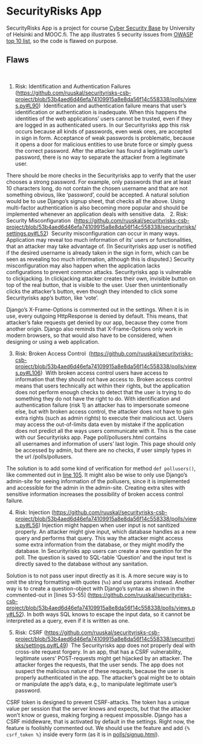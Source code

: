 # SecurityRisks App

SecurityRisks App is a project for course [Cyber Security Base](https://cybersecuritybase.mooc.fi/) by University of Helsinki and MOOC.fi. The app illustrates 5 security issues from [OWASP top 10 list](https://owasp.org/www-project-top-ten/), so the code is flawed on purpose. 

## Flaws
 
1. Risk: Identification and Authentication Failures 
(https://github.com/ruuskal/securityrisks-csb-project/blob/53b4aed6d46efa74109915a8e8da56f14c558338/polls/views.py#L90) 
Identification and authentication failure means that user’s identification or authentication is inadequate. When this happens the identities of the web applications’ users cannot be trusted, even if they are logged in as authenticated users. In our Securityrisks app this risk occurs because all kinds of passwords, even weak ones, are accepted in sign in form. Acceptance of weak passwords is problematic, because it opens a door for malicious entities to use brute force or simply guess the correct password. After the attacker has found a legitimate user’s password, there is no way to separate the attacker from a legitimate user.  

There should be more checks in the Securityrisks app to verify that the user chooses a strong password. For example, only passwords that are at least 10 characters long, do not contain the chosen username and that are not something obvious, like ‘password’, could be accepted. A natural solution would be to use Django’s signup sheet, that checks all the above. Using multi-factor authentication is also becoming more popular and should be implemented whenever an application deals with sensitive data.
 
2. Risk: Security Misconfiguration 
(https://github.com/ruuskal/securityrisks-csb-project/blob/53b4aed6d46efa74109915a8e8da56f14c558338/securityrisks/settings.py#L52) 
Security misconfiguration can occur in many ways. Application may reveal too much information of its’ users or functionalities, that an attacker may take advantage of. (In Securityrisks app user is notified if the desired username is already taken in the sign in form, which can be seen as revealing too much information, although this is disputed.) Security misconfiguration may also happen when the application lacks configurations to prevent common attacks. Securityrisks app is vulnerable to clickjacking. In clickjacking attacker creates their own, invisible button on top of the real button, that is visible to the user. User then unintentionally clicks the attacker’s button, even though they intended to click some Securityrisks app’s button, like ‘vote’.  

Django’s X-Frame-Options is commented out in the settings. When it is in use, every outgoing HttpResponse is denied by default. This means, that attacker’s fake requests get denied by our app, because they come from another origin. Django also reminds that X-Frame-Options only work in modern browsers, so that would also have to be considered, when designing or using a web application. 

3. Risk: Broken Access Control 
(https://github.com/ruuskal/securityrisks-csb-project/blob/53b4aed6d46efa74109915a8e8da56f14c558338/polls/views.py#L106) 
With broken access control users have access to information that they should not have access to. Broken access control means that users technically act within their rights, but the application does not perform enough checks to detect that the user is trying to do something they do not have the right to do. With identification and authentication failure (risk 1) an attacker has to impersonate someone else, but with broken access control, the attacker does not have to gain extra rights (such as admin rights) to execute their malicious act. Users may access the out-of-limits data even by mistake if the application does not predict all the ways users communicate with it. This is the case with our Securityrisks app. Page poll/pollusers.html contains all usernames and information of users’ last login. This page should only be accessed by admin, but there are no checks, if user simply types in the url /polls/pollusers.

The solution is to add some kind of verification for method `def pollusers()`, like commented out in [line 105](https://github.com/ruuskal/securityrisks-csb-project/blob/53b4aed6d46efa74109915a8e8da56f14c558338/polls/views.py#L105). It might also be wise to only use Django’s admin-site for seeing information of the pollusers, since it is implemented and accessible for the admin in the admin-site. Creating extra sites with sensitive information increases the possibility of broken access control failure.

4. Risk: Injection
(https://github.com/ruuskal/securityrisks-csb-project/blob/53b4aed6d46efa74109915a8e8da56f14c558338/polls/views.py#L56)
Injection might happen when user input is not sanitized properly. An attacker might give input, which database handles as a new query and performs that query. This way the attacker might access some extra information from the database, or they might modify the database. In Securityrisks app users can create a new question for the poll. The question is saved to SQL-table ‘Question’ and the input text is directly saved to the database without any sanitation.

Solution is to not pass user input directly as it is. A more secure way is to omit the string formatting with quotes (`%s`) and use params instead. Another way is to create a question-object with Django’s syntax as shown in the commented-out in [lines 53-55] (https://github.com/ruuskal/securityrisks-csb-project/blob/53b4aed6d46efa74109915a8e8da56f14c558338/polls/views.py#L52). In both ways SQL knows to escape the input data, so it cannot be interpreted as a query, even if it is written as one.

5. Risk: CSRF
(https://github.com/ruuskal/securityrisks-csb-project/blob/53b4aed6d46efa74109915a8e8da56f14c558338/securityrisks/settings.py#L49) 
The Securityrisks app does not properly deal with cross-site request forgery. In an app, that has a CSRF vulnerability, legitimate users’ POST-requests might get hijacked by an attacker. The attacker forges the requests, that the user sends. The app does not suspect the malicious nature of these requests, because the user is properly authenticated in the app. The attacker’s goal might be to obtain or manipulate the app’s data, e.g., to manipulate legitimate user’s password. 

CSRF token is designed to prevent CSRF-attacks. The token has a unique value per session that the server knows and expects, but that the attacker won’t know or guess, making forging a request impossible. Django has a CSRF middleware, that is activated by default in the settings. Right now, the feature is foolishly commented out. We should use the feature and add `{% csrf_token %}` inside every form (as it is in [polls/signup.html](https://github.com/ruuskal/securityrisks-csb-project/blob/53b4aed6d46efa74109915a8e8da56f14c558338/polls/templates/polls/signup.html#L4)). 
